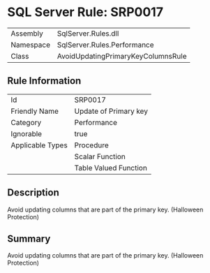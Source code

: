 [This document is automatically generated. All changed made to it WILL be lost]: <>  
  
# SQL Server Rule: SRP0017  
  
|    |    |
|----|----|
| Assembly | SqlServer.Rules.dll   |
| Namespace | SqlServer.Rules.Performance |
| Class | AvoidUpdatingPrimaryKeyColumnsRule |
  
## Rule Information  
  
|    |    |
|----|----|
| Id | SRP0017 |
| Friendly Name | Update of Primary key |
| Category | Performance |
| Ignorable | true |
| Applicable Types | Procedure  |
|   | Scalar Function |
|   | Table Valued Function |
  
## Description  
  
Avoid updating columns that are part of the primary key.  (Halloween Protection)  
  
## Summary  
  
Avoid updating columns that are part of the primary key.  (Halloween Protection)  


